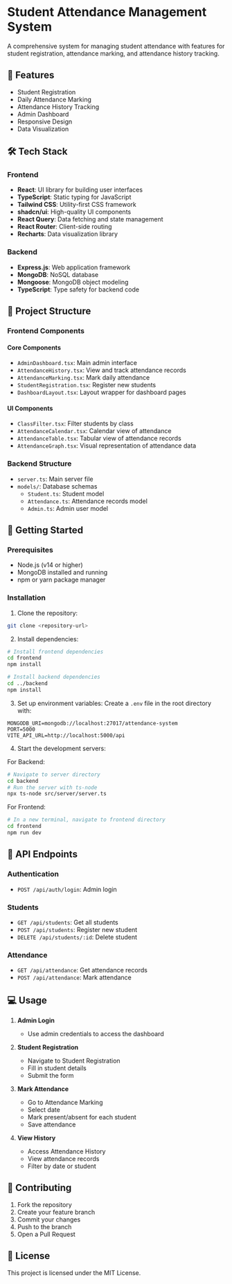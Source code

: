 # Student Attendance Management System

A comprehensive system for managing student attendance with features for student registration, attendance marking, and attendance history tracking.

## 🚀 Features

- Student Registration
- Daily Attendance Marking
- Attendance History Tracking
- Admin Dashboard
- Responsive Design
- Data Visualization

## 🛠 Tech Stack

### Frontend
- **React**: UI library for building user interfaces
- **TypeScript**: Static typing for JavaScript
- **Tailwind CSS**: Utility-first CSS framework
- **shadcn/ui**: High-quality UI components
- **React Query**: Data fetching and state management
- **React Router**: Client-side routing
- **Recharts**: Data visualization library

### Backend
- **Express.js**: Web application framework
- **MongoDB**: NoSQL database
- **Mongoose**: MongoDB object modeling
- **TypeScript**: Type safety for backend code

## 📁 Project Structure

### Frontend Components

#### Core Components
- `AdminDashboard.tsx`: Main admin interface
- `AttendanceHistory.tsx`: View and track attendance records
- `AttendanceMarking.tsx`: Mark daily attendance
- `StudentRegistration.tsx`: Register new students
- `DashboardLayout.tsx`: Layout wrapper for dashboard pages

#### UI Components
- `ClassFilter.tsx`: Filter students by class
- `AttendanceCalendar.tsx`: Calendar view of attendance
- `AttendanceTable.tsx`: Tabular view of attendance records
- `AttendanceGraph.tsx`: Visual representation of attendance data

### Backend Structure
- `server.ts`: Main server file
- `models/`: Database schemas
  - `Student.ts`: Student model
  - `Attendance.ts`: Attendance records model
  - `Admin.ts`: Admin user model

## 🚀 Getting Started

### Prerequisites
- Node.js (v14 or higher)
- MongoDB installed and running
- npm or yarn package manager

### Installation

1. Clone the repository:
```bash
git clone <repository-url>
```

2. Install dependencies:
```bash
# Install frontend dependencies
cd frontend
npm install

# Install backend dependencies
cd ../backend
npm install
```

3. Set up environment variables:
Create a `.env` file in the root directory with:
```
MONGODB_URI=mongodb://localhost:27017/attendance-system
PORT=5000
VITE_API_URL=http://localhost:5000/api
```

4. Start the development servers:

For Backend:
```bash
# Navigate to server directory
cd backend
# Run the server with ts-node
npx ts-node src/server/server.ts
```

For Frontend:
```bash
# In a new terminal, navigate to frontend directory
cd frontend
npm run dev
```

## 🔑 API Endpoints

### Authentication
- `POST /api/auth/login`: Admin login

### Students
- `GET /api/students`: Get all students
- `POST /api/students`: Register new student
- `DELETE /api/students/:id`: Delete student

### Attendance
- `GET /api/attendance`: Get attendance records
- `POST /api/attendance`: Mark attendance

## 💻 Usage

1. **Admin Login**
   - Use admin credentials to access the dashboard

2. **Student Registration**
   - Navigate to Student Registration
   - Fill in student details
   - Submit the form

3. **Mark Attendance**
   - Go to Attendance Marking
   - Select date
   - Mark present/absent for each student
   - Save attendance

4. **View History**
   - Access Attendance History
   - View attendance records
   - Filter by date or student

## 🤝 Contributing

1. Fork the repository
2. Create your feature branch
3. Commit your changes
4. Push to the branch
5. Open a Pull Request

## 📝 License

This project is licensed under the MIT License.